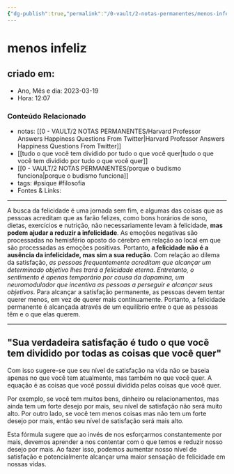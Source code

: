 ```yaml
---
{"dg-publish":true,"permalink":"/0-vault/2-notas-permanentes/menos-infeliz/","tags":["permanente","psique","filosofia"],"dgHomeLink":true,"dgShowLocalGraph":true,"dgShowFileTree":true,"dgEnableSearch":true,"noteIcon":""}
---
```


# menos infeliz

## criado em: 

- Ano, Mês e dia: 2023-03-19
- Hora: 12:07

### Conteúdo Relacionado

- notas: [[0 - VAULT/2 NOTAS PERMANENTES/Harvard Professor Answers Happiness Questions From Twitter\|Harvard Professor Answers Happiness Questions From Twitter]]
- [[tudo o que você tem dividido por tudo o que você quer\|tudo o que você tem dividido por tudo o que você quer]]
- [[0 - VAULT/2 NOTAS PERMANENTES/porque o budismo funciona\|porque o budismo funciona]]
- tags: #psique #filosofia 
- Fontes & Links: 
---

A busca da felicidade é uma jornada sem fim, e algumas das coisas que as pessoas acreditam que as farão felizes, como bons horários de sono, dietas, exercícios e nutrição, não necessariamente levam à felicidade, **mas podem ajudar a reduzir a infelicidade**. As emoções negativas são processadas no hemisfério oposto do cérebro em relação ao local em que são processadas as emoções positivas. Portanto, **a felicidade não é a ausência da infelicidade, mas sim a sua redução**. Com relação ao dilema da satisfação, *as pessoas frequentemente acreditam que alcançar um determinado objetivo lhes trará a felicidade eterna. Entretanto, o sentimento é apenas temporário por causa da dopamina, um neuromodulador que incentiva as pessoas a perseguir e alcançar seus objetivos*. Para alcançar a satisfação permanente, as pessoas devem tentar querer menos, em vez de querer mais continuamente. Portanto, a felicidade permanente é alcançada através de um equilíbrio entre o que as pessoas têm e o que elas querem.

---

## "Sua verdadeira satisfação é tudo o que você tem dividido por todas as coisas que você quer"

Com isso sugere-se que seu nível de satisfação na vida não se baseia apenas no que você tem atualmente, mas também no que você quer. A equação é as coisas que você possui dividida pelas coisas que você quer.

Por exemplo, se você tem muitos bens, dinheiro ou relacionamentos, mas ainda tem um forte desejo por mais, seu nível de satisfação não será muito alto. Por outro lado, se você tem menos coisas mas não tem um forte desejo por mais, então seu nível de satisfação será mais alto.

Esta fórmula sugere que ao invés de nos esforçarmos constantemente por mais, devemos aprender a nos contentar com o que temos e reduzir nosso desejo por mais. Ao fazer isso, podemos aumentar nosso nível de satisfação e potencialmente alcançar uma maior sensação de felicidade em nossas vidas.
